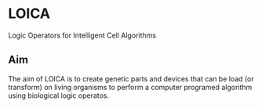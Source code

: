 # LOICA
Logic Operators for Intelligent Cell Algorithms

## Aim
The aim of LOICA is to create genetic parts and devices that can be load (or transform) on living organisms to perform a computer programed algorithm using biological logic operatos.
